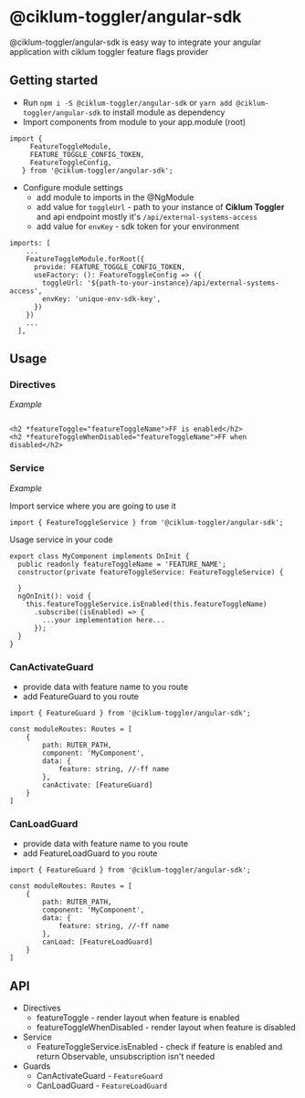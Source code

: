 # @ciklum-toggler/angular-sdk

@ciklum-toggler/angular-sdk is easy way to integrate your angular application with ciklum toggler feature flags provider 

## Getting started

* Run `npm i -S @ciklum-toggler/angular-sdk` or `yarn add @ciklum-toggler/angular-sdk` to install module as dependency
* Import components from module to your app.module (root)
```
import {
     FeatureToggleModule,
     FEATURE_TOGGLE_CONFIG_TOKEN,
     FeatureToggleConfig,
   } from '@ciklum-toggler/angular-sdk';
```
* Configure module settings
    * add module to imports in the @NgModule
    * add value for `toggleUrl` -  path to your instance of **Ciklum Toggler** and api endpoint mostly it's `/api/external-systems-access`
    * add value for `envKey` - sdk token for your environment
```
imports: [
    ...
    FeatureToggleModule.forRoot({
      provide: FEATURE_TOGGLE_CONFIG_TOKEN,
      useFactory: (): FeatureToggleConfig => ({
        toggleUrl: '${path-to-your-instance}/api/external-systems-access',
        envKey: 'unique-env-sdk-key',
      })
    })
    ...
  ],
```

## Usage
### Directives
*Example*

```

<h2 *featureToggle="featureToggleName">FF is enabled</h2>
<h2 *featureToggleWhenDisabled="featureToggleName">FF when disabled</h2>

```

### Service

*Example*

Import service where you are going to use it

```
import { FeatureToggleService } from '@ciklum-toggler/angular-sdk';

```

Usage service in your code

```
export class MyComponent implements OnInit {
  public readonly featureToggleName = 'FEATURE_NAME';
  constructor(private featureToggleService: FeatureToggleService) {

  }
  ngOnInit(): void {
    this.featureToggleService.isEnabled(this.featureToggleName)
      .subscribe((isEnabled) => {
        ...your implementation here...
      });
  }
}

```

### CanActivateGuard

* provide data with feature name to you route
* add FeatureGuard to you route

```
import { FeatureGuard } from '@ciklum-toggler/angular-sdk'; 

const moduleRoutes: Routes = [
    {
        path: RUTER_PATH,
        component: 'MyComponent',
        data: {
            feature: string, //-ff name
        },
        canActivate: [FeatureGuard]
    }
]
```

### CanLoadGuard

* provide data with feature name to you route
* add FeatureLoadGuard to you route

```
import { FeatureGuard } from '@ciklum-toggler/angular-sdk'; 

const moduleRoutes: Routes = [
    {
        path: RUTER_PATH,
        component: 'MyComponent',
        data: {
            feature: string, //-ff name
        },
        canLoad: [FeatureLoadGuard]
    }
]
```

## API

* Directives
    * featureToggle - render layout when feature is enabled
    * featureToggleWhenDisabled - render layout when feature is disabled
* Service
    * FeatureToggleService.isEnabled - check if feature is enabled and return Observable<boolean>, unsubscription isn't needed
* Guards
    * CanActivateGuard - `FeatureGuard`
    * CanLoadGuard - `FeatureLoadGuard`
